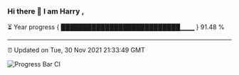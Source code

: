 ### Hi there 👋 I am Harry , 

⏳ Year progress { ███████████████████████████▁▁▁ } 91.48 %

---

⏰ Updated on Tue, 30 Nov 2021 21:33:49 GMT

![Progress Bar CI](https://github.com/duykhang68/duykhang68/workflows/Progress%20Bar%20CI/badge.svg)
